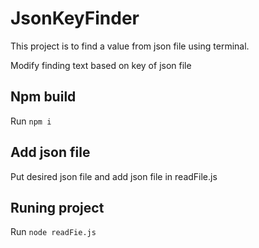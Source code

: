  # JsonKeyFinder
 This project is to find a value from json file using terminal.
 
 Modify finding text based on key of json file
 
 ## Npm build

 Run `npm i`

 ## Add json file

Put desired json file and add json file in readFile.js

## Runing project
 Run `node readFie.js` 
